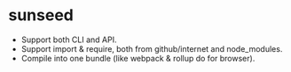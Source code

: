 # sunseed

- Support both CLI and API.
- Support import & require, both from github/internet and node_modules.
- Compile into one bundle (like webpack & rollup do for browser).
